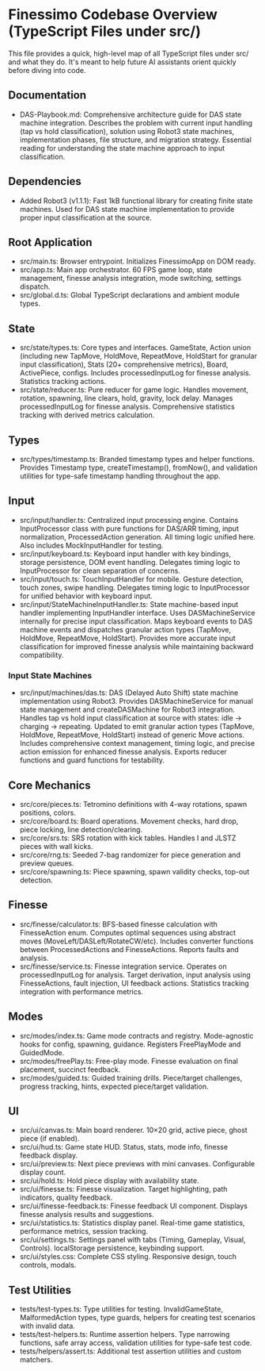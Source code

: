 # Finessimo Codebase Overview (TypeScript Files under src/)

This file provides a quick, high-level map of all TypeScript files under src/ and what they do. It's meant to help future AI assistants orient quickly before diving into code.

## Documentation

- DAS-Playbook.md: Comprehensive architecture guide for DAS state machine integration. Describes the problem with current input handling (tap vs hold classification), solution using Robot3 state machines, implementation phases, file structure, and migration strategy. Essential reading for understanding the state machine approach to input classification.

## Dependencies

- Added Robot3 (v1.1.1): Fast 1kB functional library for creating finite state machines. Used for DAS state machine implementation to provide proper input classification at the source.

## Root Application

- src/main.ts: Browser entrypoint. Initializes FinessimoApp on DOM ready.
- src/app.ts: Main app orchestrator. 60 FPS game loop, state management, finesse analysis integration, mode switching, settings dispatch.
- src/global.d.ts: Global TypeScript declarations and ambient module types.

## State

- src/state/types.ts: Core types and interfaces. GameState, Action union (including new TapMove, HoldMove, RepeatMove, HoldStart for granular input classification), Stats (20+ comprehensive metrics), Board, ActivePiece, configs. Includes processedInputLog for finesse analysis. Statistics tracking actions.
- src/state/reducer.ts: Pure reducer for game logic. Handles movement, rotation, spawning, line clears, hold, gravity, lock delay. Manages processedInputLog for finesse analysis. Comprehensive statistics tracking with derived metrics calculation.

## Types

- src/types/timestamp.ts: Branded timestamp types and helper functions. Provides Timestamp type, createTimestamp(), fromNow(), and validation utilities for type-safe timestamp handling throughout the app.

## Input

- src/input/handler.ts: Centralized input processing engine. Contains InputProcessor class with pure functions for DAS/ARR timing, input normalization, ProcessedAction generation. All timing logic unified here. Also includes MockInputHandler for testing.
- src/input/keyboard.ts: Keyboard input handler with key bindings, storage persistence, DOM event handling. Delegates timing logic to InputProcessor for clean separation of concerns.
- src/input/touch.ts: TouchInputHandler for mobile. Gesture detection, touch zones, swipe handling. Delegates timing logic to InputProcessor for unified behavior with keyboard input.
- src/input/StateMachineInputHandler.ts: State machine-based input handler implementing InputHandler interface. Uses DASMachineService internally for precise input classification. Maps keyboard events to DAS machine events and dispatches granular action types (TapMove, HoldMove, RepeatMove, HoldStart). Provides more accurate input classification for improved finesse analysis while maintaining backward compatibility.

### Input State Machines

- src/input/machines/das.ts: DAS (Delayed Auto Shift) state machine implementation using Robot3. Provides DASMachineService for manual state management and createDASMachine for Robot3 integration. Handles tap vs hold input classification at source with states: idle → charging → repeating. Updated to emit granular action types (TapMove, HoldMove, RepeatMove, HoldStart) instead of generic Move actions. Includes comprehensive context management, timing logic, and precise action emission for enhanced finesse analysis. Exports reducer functions and guard functions for testability.

## Core Mechanics

- src/core/pieces.ts: Tetromino definitions with 4-way rotations, spawn positions, colors.
- src/core/board.ts: Board operations. Movement checks, hard drop, piece locking, line detection/clearing.
- src/core/srs.ts: SRS rotation with kick tables. Handles I and JLSTZ pieces with wall kicks.
- src/core/rng.ts: Seeded 7-bag randomizer for piece generation and preview queues.
- src/core/spawning.ts: Piece spawning, spawn validity checks, top-out detection.

## Finesse

- src/finesse/calculator.ts: BFS-based finesse calculation with FinesseAction enum. Computes optimal sequences using abstract moves (MoveLeft/DASLeft/RotateCW/etc). Includes converter functions between ProcessedActions and FinesseActions. Reports faults and analysis.
- src/finesse/service.ts: Finesse integration service. Operates on processedInputLog for analysis. Target derivation, input analysis using FinesseActions, fault injection, UI feedback actions. Statistics tracking integration with performance metrics.

## Modes

- src/modes/index.ts: Game mode contracts and registry. Mode-agnostic hooks for config, spawning, guidance. Registers FreePlayMode and GuidedMode.
- src/modes/freePlay.ts: Free-play mode. Finesse evaluation on final placement, succinct feedback.
- src/modes/guided.ts: Guided training drills. Piece/target challenges, progress tracking, hints, expected piece/target validation.

## UI

- src/ui/canvas.ts: Main board renderer. 10×20 grid, active piece, ghost piece (if enabled).
- src/ui/hud.ts: Game state HUD. Status, stats, mode info, finesse feedback display.
- src/ui/preview.ts: Next piece previews with mini canvases. Configurable display count.
- src/ui/hold.ts: Hold piece display with availability state.
- src/ui/finesse.ts: Finesse visualization. Target highlighting, path indicators, quality feedback.
- src/ui/finesse-feedback.ts: Finesse feedback UI component. Displays finesse analysis results and suggestions.
- src/ui/statistics.ts: Statistics display panel. Real-time game statistics, performance metrics, session tracking.
- src/ui/settings.ts: Settings panel with tabs (Timing, Gameplay, Visual, Controls). localStorage persistence, keybinding support.
- src/ui/styles.css: Complete CSS styling. Responsive design, touch controls, modals.

## Test Utilities

- tests/test-types.ts: Type utilities for testing. InvalidGameState, MalformedAction types, type guards, helpers for creating test scenarios with invalid data.
- tests/test-helpers.ts: Runtime assertion helpers. Type narrowing functions, safe array access, validation utilities for type-safe test code.
- tests/helpers/assert.ts: Additional test assertion utilities and custom matchers.
